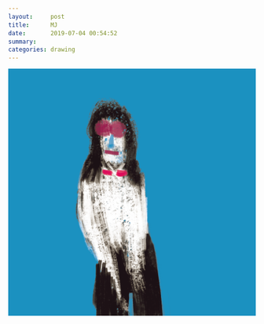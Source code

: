 ```yaml
---
layout:     post
title:      MJ
date:       2019-07-04 00:54:52
summary:    
categories: drawing
---
```

![MJ](/images/diary/MJ.png "A tribute.")
